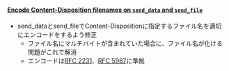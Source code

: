 #### [Encode Content-Disposition filenames on `send_data` and `send_file`](https://github.com/rails/rails/pull/33829)

* send_dataとsend_fileでContent-Dispositionに指定するファイル名を適切にエンコードをするよう修正
  * ファイル名にマルチバイトが含まれていた場合に、ファイル名が化ける問題がこれで解消
  * エンコードは[RFC 2231](https://tools.ietf.org/html/rfc2231)、[RFC 5987](https://tools.ietf.org/html/rfc5987)に準拠
